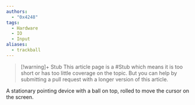 ```yaml
---
authors: 
  - "0x4248"
tags:
  - Hardware
  - IO
  - Input
aliases:
  - trackball
---
```

> [!warning]+ Stub
> This article page is a #Stub which means it is too short or has too little coverage on the topic. But you can help by submitting a pull request with a longer version of this article.

A stationary pointing device with a ball on top, rolled to move the cursor on the screen.